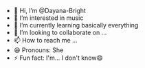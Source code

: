 - 👋 Hi, I’m @Dayana-Bright
- 👀 I’m interested in music
- 🌱 I’m currently learning basically everything
- 💞️ I’m looking to collaborate on ...
- 📫 How to reach me ...
- 😄 Pronouns: She
- ⚡ Fun fact: I'm... I don't know😄

<!---
Dayana-Bright/Dayana-Bright is a ✨ special ✨ repository because its `README.md` (this file) appears on your GitHub profile.
You can click the Preview link to take a look at your changes.
--->
